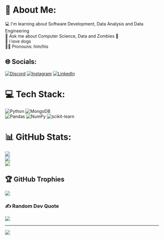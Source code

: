 # 💫 About Me:
💻 I'm learning about Software Development, Data Analysis and Data Engineering<br>💬 Ask me about Computer Science, Data and Zombies 🧟<br>🐶 I love dogs<br>🏳️‍🌈 Pronouns: him/his


## 🌐 Socials:
[![Discord](https://img.shields.io/badge/Discord-%237289DA.svg?logo=discord&logoColor=white)](htttps://discord.gg/Marcone#3819) [![Instagram](https://img.shields.io/badge/Instagram-%23E4405F.svg?logo=Instagram&logoColor=white)](https://instagram.com/https://www.instagram.com/marconemarkes/) [![LinkedIn](https://img.shields.io/badge/LinkedIn-%230077B5.svg?logo=linkedin&logoColor=white)](https://linkedin.com/in/https://www.linkedin.com/in/marquesmarcone/) 

# 💻 Tech Stack:
![Python](https://img.shields.io/badge/python-3670A0?style=for-the-badge&logo=python&logoColor=ffdd54) 
![MongoDB](https://img.shields.io/badge/MongoDB-%234ea94b.svg?style=for-the-badge&logo=mongodb&logoColor=white)  
![Pandas](https://img.shields.io/badge/pandas-%23150458.svg?style=for-the-badge&logo=pandas&logoColor=white) 
![NumPy](https://img.shields.io/badge/numpy-%23013243.svg?style=for-the-badge&logo=numpy&logoColor=white) 
![scikit-learn](https://img.shields.io/badge/Keras-%23D00000.svg?style=for-the-badge&logo=Keras&logoColor=white)
# 📊 GitHub Stats:
![](https://github-readme-stats.vercel.app/api?username=Marcone-Sudo&theme=radical&hide_border=false&include_all_commits=false&count_private=false)<br/>
![](https://github-readme-streak-stats.herokuapp.com/?user=Marcone-Sudo&theme=radical&hide_border=false)<br/>
![](https://github-readme-stats.vercel.app/api/top-langs/?username=Marcone-Sudo&theme=radical&hide_border=false&include_all_commits=false&count_private=false&layout=compact)

## 🏆 GitHub Trophies
![](https://github-profile-trophy.vercel.app/?username=Marcone-Sudo&theme=radical&no-frame=true&no-bg=false&margin-w=4)

### ✍️ Random Dev Quote
![](https://quotes-github-readme.vercel.app/api?type=horizontal&theme=radical)

---
[![](https://visitcount.itsvg.in/api?id=Marcone-Sudo&icon=0&color=0)](https://visitcount.itsvg.in)

<!-- Proudly created with GPRM ( https://gprm.itsvg.in ) -->
